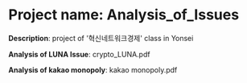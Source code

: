 # Project name: Analysis_of_Issues
**Description**: project of '혁신네트워크경제' class in Yonsei

**Analysis of LUNA Issue**: crypto_LUNA.pdf

**Analysis of kakao monopoly**: kakao monopoly.pdf

